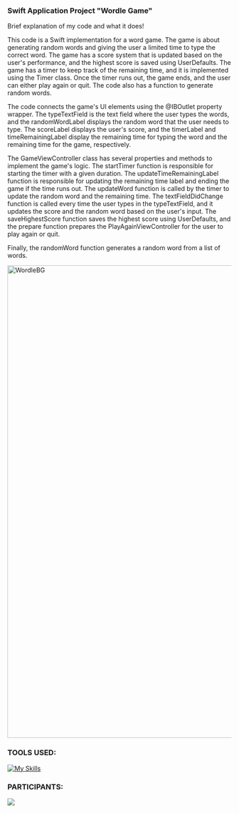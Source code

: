 ### Swift Application Project "Wordle Game"

Brief explanation of my code and what it does! 

This code is a Swift implementation for a word game. The game is about generating random words and giving the user a limited time to type the correct word. The game has a score system that is updated based on the user's performance, and the highest score is saved using UserDefaults. The game has a timer to keep track of the remaining time, and it is implemented using the Timer class. Once the timer runs out, the game ends, and the user can either play again or quit. The code also has a function to generate random words.

The code connects the game's UI elements using the @IBOutlet property wrapper. The typeTextField is the text field where the user types the words, and the randomWordLabel displays the random word that the user needs to type. The scoreLabel displays the user's score, and the timerLabel and timeRemainingLabel display the remaining time for typing the word and the remaining time for the game, respectively.

The GameViewController class has several properties and methods to implement the game's logic. The startTimer function is responsible for starting the timer with a given duration. The updateTimeRemainingLabel function is responsible for updating the remaining time label and ending the game if the time runs out. The updateWord function is called by the timer to update the random word and the remaining time. The textFieldDidChange function is called every time the user types in the typeTextField, and it updates the score and the random word based on the user's input. The saveHighestScore function saves the highest score using UserDefaults, and the prepare function prepares the PlayAgainViewController for the user to play again or quit.

Finally, the randomWord function generates a random word from a list of words.

<img width="1061" alt="WordleBG" src="https://user-images.githubusercontent.com/94327966/229183012-9676e546-ef97-4b13-bce9-75f839057308.png">

### TOOLS USED:
[![My Skills](https://skillicons.dev/icons?i=swift,photoshop)](https://skillicons.dev)

### PARTICIPANTS:
<a href="https://github.com/MarlonGarciaBermejo/Wordle/graphs/contributors">
  <img src="https://contrib.rocks/image?repo=MarlonGarciaBermejo/Wordle" />
</a>
